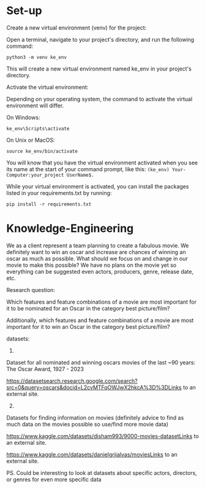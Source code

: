 # Set-up
Create a new virtual environment (venv) for the project:

Open a terminal, navigate to your project's directory, and run the following command:

```
python3 -m venv ke_env
```
This will create a new virtual environment named ke_env in your project's directory.

Activate the virtual environment:

Depending on your operating system, the command to activate the virtual environment will differ.

On Windows:
```
ke_env\Scripts\activate
```
On Unix or MacOS:
```
source ke_env/bin/activate
```
You will know that you have the virtual environment activated when you see its name at the start of your command prompt, like this: `(ke_env) Your-Computer:your_project UserName$.`

While your virtual environment is activated, you can install the packages listed in your requirements.txt by running:
```
pip install -r requirements.txt
```

# Knowledge-Engineering
We as a client represent a team planning to create a fabulous movie. We definitely want to win an oscar and increase are chances of winning an oscar as much as possible. What should we focus on and change in our movie to make this possible? We have no plans on the movie yet so everything can be suggested even actors, producers, genre, release date, etc.

Research question:

Which features and feature combinations of a movie are most important for it to be nominated for an Oscar in the category best picture/film?

Additionally, which features and feature combinations of a movie are most important for it to win an Oscar in the category best picture/film?

datasets: 

1.

Dataset for all nominated and winning oscars movies of the last ~90 years: The Oscar Award, 1927 - 2023

https://datasetsearch.research.google.com/search?src=0&query=oscars&docid=L2cvMTFqOWJwX2hkcA%3D%3DLinks to an external site.

 

2. 

Datasets for finding information on movies (definitely advice to find as much data on the movies possible so use/find more movie data)

https://www.kaggle.com/datasets/disham993/9000-movies-datasetLinks to an external site.

https://www.kaggle.com/datasets/danielgrijalvas/moviesLinks to an external site.

 

PS. Could be interesting to look at datasets about specific actors, directors, or genres for even more specific data
